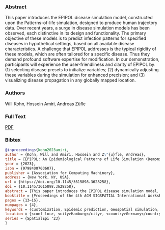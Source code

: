 ### Abstract
This paper introduces the EPIPOL disease simulation model, constructed upon the Patterns-of-life simulation, designed to produce human trajectory data. Over recent years, a surge in disease simulation models has been observed, each distinctive in its design and functionality. The primary objective of these models is to predict infection patterns for specified diseases in hypothetical settings, based on all available disease characteristics. A challenge that EPIPOL addresses is the typical rigidity of these models, which are often tailored for a specific disease. Thus they demand profound software expertise for modification. In our demonstration, participants will experience the user-friendliness and clarity of EPIPOL by: (1) selecting disease presets to initialize variables; (2) dynamically adjusting these variables during the simulation for enhanced precision; and (3) visualizing disease propagation in any globally mapped location.

### Authors
Will Kohn, Hossein Amiri, Andreas Züfle

### Full Text
[PDF](https://azufle.github.io/spatial-epi-2023/files/paper_2.pdf)

### Bibtex
```bibtex
@inproceedings{kohn2023amiri,
author = {Kohn, Will and Amiri, Hossein and Z\"{u}fle, Andreas},
title = {EPIPOL: An Epidemiological Patterns of Life Simulation (Demonstration Paper)},
year = {2023},
isbn = {9798400703607},
publisher = {Association for Computing Machinery},
address = {New York, NY, USA},
url = {https://doi.org/10.1145/3615898.3628258},
doi = {10.1145/3615898.3628258},
abstract = {This paper introduces the EPIPOL disease simulation model, constructed upon the Patterns-of-life simulation, designed to produce human trajectory data. Over recent years, a surge in disease simulation models has been observed, each distinctive in its design and functionality. The primary objective of these models is to predict infection patterns for specified diseases in hypothetical settings, based on all available disease characteristics. A challenge that EPIPOL addresses is the typical rigidity of these models, which are often tailored for a specific disease. Thus they demand profound software expertise for modification. In our demonstration, participants will experience the user-friendliness and clarity of EPIPOL by: (1) selecting disease presets to initialize variables; (2) dynamically adjusting these variables during the simulation for enhanced precision; and (3) visualizing disease propagation in any globally mapped location.},
booktitle = {Proceedings of the 4th ACM SIGSPATIAL International Workshop on Spatial Computing for Epidemiology},
pages = {13–16},
numpages = {4},
keywords = {Customization, Epidemic prediction, Geospatial simulation, Human behavior, Infectious disease simulation},
location = {<conf-loc>, <city>Hamburg</city>, <country>Germany</country>, </conf-loc>},
series = {SpatialEpi '23}
}
```